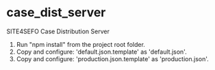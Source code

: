 # case_dist_server
SITE4SEFO Case Distribution Server

1. Run "npm install" from the project root folder.
2. Copy and configure: 'default.json.template' as 'default.json'.
3. Copy and configure: 'production.json.template' as 'production.json'.
